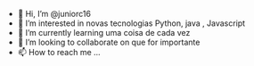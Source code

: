 - 👋 Hi, I’m @juniorc16
- 👀 I’m interested in  novas tecnologias Python, java , Javascript
- 🌱 I’m currently learning  uma coisa de cada vez
- 💞️ I’m looking to collaborate on  que for importante
- 📫 How to reach me ...

<!---
juniorc16/juniorc16 is a ✨ special ✨ repository because its `README.md` (this file) appears on your GitHub profile.
You can click the Preview link to take a look at your changes.
--->
